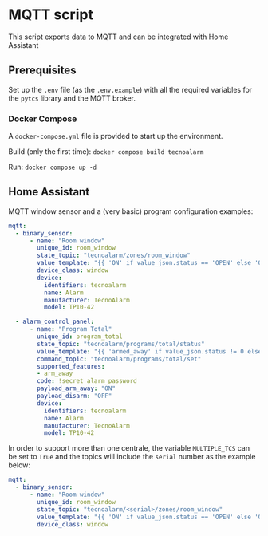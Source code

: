 # MQTT script

This script exports data to MQTT and can be integrated with Home Assistant

## Prerequisites

Set up the `.env` file (as the `.env.example`) with all the required variables for the `pytcs` library and the MQTT broker.


### Docker Compose

A `docker-compose.yml` file is provided to start up the environment.

Build (only the first time): `docker compose build tecnoalarm`

Run: `docker compose up -d`

## Home Assistant 

MQTT window sensor and a (very basic) program configuration examples:

```yaml
mqtt:
  - binary_sensor:
      - name: "Room window"
        unique_id: room_window
        state_topic: "tecnoalarm/zones/room_window"
        value_template: "{{ 'ON' if value_json.status == 'OPEN' else 'OFF' }}"
        device_class: window
        device:
          identifiers: tecnoalarm
          name: Alarm
          manufacturer: TecnoAlarm
          model: TP10-42

  - alarm_control_panel:
      - name: "Program Total"
        unique_id: program_total
        state_topic: "tecnoalarm/programs/total/status"
        value_template: "{{ 'armed_away' if value_json.status != 0 else 'disarmed' }}"
        command_topic: "tecnoalarm/programs/total/set"
        supported_features:
        - arm_away
        code: !secret alarm_password
        payload_arm_away: "ON"
        payload_disarm: "OFF"
        device:
          identifiers: tecnoalarm
          name: Alarm
          manufacturer: TecnoAlarm
          model: TP10-42
```

In order to support more than one centrale, the variable `MULTIPLE_TCS` can be set to `True` and the topics will include the `serial` number as the example below:

```yaml
mqtt:
  - binary_sensor:
      - name: "Room window"
        unique_id: room_window
        state_topic: "tecnoalarm/<serial>/zones/room_window"
        value_template: "{{ 'ON' if value_json.status == 'OPEN' else 'OFF' }}"
        device_class: window
```